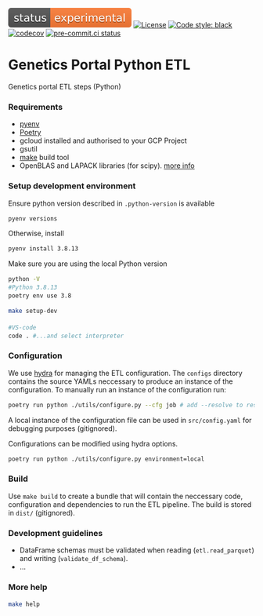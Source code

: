 [![status: experimental](https://github.com/GIScience/badges/raw/master/status/experimental.svg)](https://github.com/GIScience/badges#experimental)
[![License](https://img.shields.io/badge/License-Apache_2.0-blue.svg)](https://opensource.org/licenses/Apache-2.0)
[![Code style: black](https://img.shields.io/badge/code%20style-black-000000.svg)](https://github.com/psf/black)
[![codecov](https://codecov.io/gh/opentargets/genetics_etl_python/branch/main/graph/badge.svg?token=5ixzgu8KFP)](https://codecov.io/gh/opentargets/genetics_etl_python)
[![pre-commit.ci status](https://results.pre-commit.ci/badge/github/opentargets/genetics_etl_python/main.svg)](https://results.pre-commit.ci/badge/github/opentargets/genetics_etl_python)

# Genetics Portal Python ETL

Genetics portal ETL steps (Python)

### Requirements

- [pyenv](https://github.com/pyenv/pyenv)
- [Poetry](https://python-poetry.org/docs/)
- gcloud installed and authorised to your GCP Project
- gsutil
- [make](https://www.gnu.org/software/make/) build tool
- OpenBLAS and LAPACK libraries (for scipy). [more info](https://stackoverflow.com/questions/69954587/no-blas-lapack-libraries-found-when-installing-scipy)

### Setup development environment

Ensure python version described in `.python-version` is available

```bash
pyenv versions
```

Otherwise, install

```bash
pyenv install 3.8.13
```

Make sure you are using the local Python version

``` bash
python -V
#Python 3.8.13
poetry env use 3.8
```

``` bash
make setup-dev

#VS-code
code . #...and select interpreter
```

### Configuration

We use [hydra](https://hydra.cc) for managing the ETL configuration. The `configs` directory contains the source YAMLs neccessary to produce an instance of the configuration. To manually run an instance of the configuration run:

```bash
poetry run python ./utils/configure.py --cfg job # add --resolve to resolve interpolations
```

A local instance of the configuration file can be used in `src/config.yaml` for debugging purposes (gitignored).

Configurations can be modified using hydra options.

```bash
poetry run python ./utils/configure.py environment=local
```

### Build

Use `make build` to create a bundle that will contain the neccessary code, configuration and dependencies to run the ETL pipeline. The build is stored in `dist/` (gitignored).

### Development guidelines

- DataFrame schemas must be validated when reading (`etl.read_parquet`) and writing (`validate_df_schema`).
- ...
### More help

```bash
make help
```

